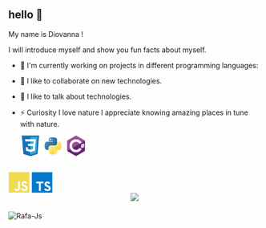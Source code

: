 ## hello 👋

My name is Diovanna !

I will introduce myself and show you fun facts about myself.

- 🔭 I'm currently working on projects in different programming languages:
- 👯 I like to collaborate on new technologies.
- 💬 I like to talk about technologies.
- ⚡ Curiosity I love nature I appreciate knowing amazing places in tune with nature.

  <img align="center" alt="Rafa-CSS" height="42" width="40" src="https://raw.githubusercontent.com/devicons/devicon/master/icons/css3/css3-original.svg">
  <img align="center" alt="Rafa-Python" height="42" width="42" src="https://raw.githubusercontent.com/devicons/devicon/master/icons/python/python-original.svg">
  <img align="center" alt="Rafa-Csharp" height="42" width="42" src="https://raw.githubusercontent.com/devicons/devicon/master/icons/csharp/csharp-original.svg">
</div>
<div style="display: inline_block"><br>
  <img align="center" alt="Rafa-Js" height="42" width="42" src="https://raw.githubusercontent.com/devicons/devicon/master/icons/javascript/javascript-plain.svg">
  <img align="center" alt="Rafa-Ts" height="42" width="42" src="https://raw.githubusercontent.com/devicons/devicon/master/icons/typescript/typescript-plain.svg">
  <div align="center">


  <img height="180em" src="https://github-readme-stats.vercel.app/api?username=devdiovanna&show_icons=true&theme=dracula&include_all_commits=true&count_private=true"/>
</div>
<div style="display: inline_block"><br>
  <img align="center" alt="Rafa-Js" height="30" width="40" 
  
